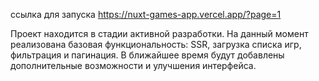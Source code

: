ссылка для запуска https://nuxt-games-app.vercel.app/?page=1

Проект находится в стадии активной разработки. На данный момент реализована базовая функциональность: SSR, загрузка списка игр, фильтрация и пагинация. В ближайшее время будут добавлены дополнительные возможности и улучшения интерфейса.
